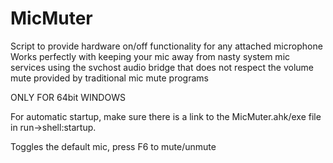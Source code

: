 # MicMuter
Script to provide hardware on/off functionality for any attached microphone
Works perfectly with keeping your mic away from nasty system mic services using the svchost audio bridge that does not respect the volume mute provided by traditional mic mute programs

ONLY FOR 64bit WINDOWS

For automatic startup, make sure there is a link to the MicMuter.ahk/exe file in run->shell:startup.

Toggles the default mic, press F6 to mute/unmute
